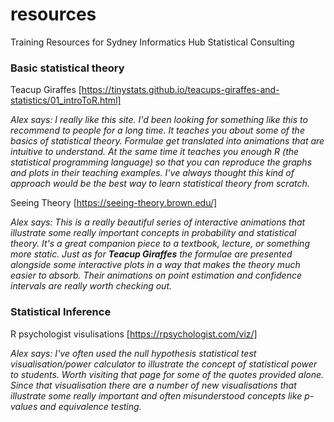 # resources
Training Resources for Sydney Informatics Hub Statistical Consulting

### Basic statistical theory

Teacup Giraffes [https://tinystats.github.io/teacups-giraffes-and-statistics/01_introToR.html]

*Alex says: I really like this site. I'd been looking for something like this to recommend to people for a long time. It teaches you about some of the basics of statistical theory. Formulae get translated into animations that are intuitive to understand. At the same time it teaches you enough R (the statistical programming language) so that you can reproduce the graphs and plots in their teaching examples. I've always thought this kind of approach would be the best way to learn statistical theory from scratch.*

Seeing Theory [https://seeing-theory.brown.edu/]

*Alex says: This is a really beautiful series of interactive animations that illustrate some really important concepts in probability and statistical theory. It's a great companion piece to a textbook, lecture, or something more static. Just as for **Teacup Giraffes** the formulae are presented alongside some interactive plots in a way that makes the theory much easier to absorb. Their animations on point estimation and confidence intervals are really worth checking out.*

### Statistical Inference

R psychologist visulisations [https://rpsychologist.com/viz/]

*Alex says: I've often used the null hypothesis statistical test visualisation/power calculator to illustrate the concept of statistical power to students. Worth visiting that page for some of the quotes provided alone. Since that visualisation there are a number of new visualisations that illustrate some really important and often misunderstood concepts like p-values and equivalence testing.*
